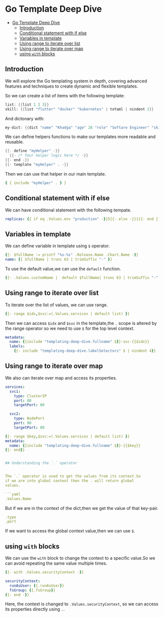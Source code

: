 # Go Template Deep Dive

<!--toc:start-->

- [Go Template Deep Dive](#go-template-deep-dive)
  - [Introduction](#introduction)
  - [Conditional statement with if else](#conditional-statement-with-if-else)
  - [Variables in template](#variables-in-template)
  - [Using range to iterate over list](#using-range-to-iterate-over-list)
  - [Using range to iterate over map](#using-range-to-iterate-over-map)
  - [using `with` blocks](#using-with-blocks)

## Introduction

We will explore the Go templating system in depth, covering
advanced features and techniques to create dynamic and flexible
templates.

So we can create a list of items with the following template:

```go
list: {{list 1 2 3}}
skill: {{list "flutter" "docker" "kubernetes" | toYaml | nindent 2}}

```

And dictonary with:

```go
my-dict: {{dict "name" "Khadga" "age" 28 "role" "Softare Engineer" "skills" (dict "flutter" "10" "golang" "6") | toYaml | nindent 2}}
```

We can define helpers functions to make our templates more
readable and reusable.

```go
{{- define "myHelper" -}}
  {{- /* Your helper logic here */ -}}
{{- end -}}
{{- template "myHelper" . -}}
```

Then we can use that helper in our main template.

```yaml
{ { include "myHelper" . } }
```

## Conditional statement with if else

We can have conditional statement with the following tempate.

```yaml
replicas: {{ if eq .Values.env "production" -}}5{{- else -}}1{{- end }}
```

## Variables in template

We can define variable in template using `$` operator.

```yaml
{{- $fullName := printf "%s-%s" .Release.Name .Chart.Name -}}
name: {{ $fullName | trunc 63 | trimSuffix "-" }}
```

To use the default value,we can use the `default` function.

```yaml
{{- .Values.customName |  default $fullName| trunc 63 | trimSuffix "-" }}
```

## Using range to iterate over list
To iterate over the list of values, we can use range.

```yaml
{{- range $idx,$svc:=(.Values.services | default list) }}
```

Then we can access `$idx` and `$svc` in the template,the `.` scope
is altered by the range operator so we need to use `$` for the top
level context.

```yaml
metadata:
  name: {{include "templating-deep-dive.fullname" $}}-svc-{{$idx}}
  labels:
    {{- include "templating-deep-dive.labelSelectors" $ | nindent 4}}
```

## Using range to iterate over map

We also can iterate over map and access its properties.
```yaml
services:
  svc1:
    type: ClusterIP
    port: 80
    targetPort: 80

  svc2:
    type: NodePort
    port: 80
    targetPort: 80
```

```yaml
{{- range $key,$svc:=(.Values.services | default list) }}
metadata:
  name: {{include "templating-deep-dive.fullname" $}}-{{$key}}
{{- end}}


## Understanding the `.` operator


The `.` operator is used to get the values from its context.So
if we are into global context then the . will return global 
values.

```yaml
.Values.Name
```

But if we are in the context of the dict,then we get the value
of that key-pair.

```yaml
.type
.port
```

If we want to access the global context value,then we can use `$`.

## using `with` blocks

We can use the `with` block to change the context to a specific
value.So we can avoid repeating the same value multiple times.

```yaml
{{- with .Values.securityContext -}}

securityContext:
  runAsUser: {{.runAsUser}}
  fsGroup: {{.fsGroup}}
{{- end -}}
```

Here, the context is changed to `.Values.securityContext`, so we can
access its properties directly using `.`.